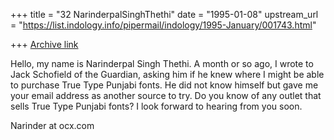 +++
title = "32 NarinderpalSinghThethi"
date = "1995-01-08"
upstream_url = "https://list.indology.info/pipermail/indology/1995-January/001743.html"

+++
[Archive link](https://list.indology.info/pipermail/indology/1995-January/001743.html)


Hello, my name is Narinderpal Singh Thethi. A month or so ago, I wrote to 
Jack Schofield of the Guardian, asking him if he knew where I might be able 
to purchase True Type Punjabi fonts. He did not know himself but gave me 
your email address as another source to try.
Do you know of any outlet that sells True Type Punjabi fonts?
I look forward to hearing from you soon.

Narinder at ocx.com





